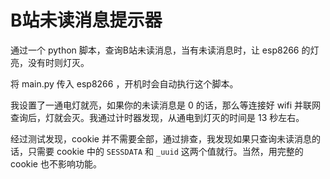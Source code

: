 # B站未读消息提示器
通过一个 python 脚本，查询B站未读消息，当有未读消息时，让 esp8266 的灯亮，没有时则灯灭。

将 main.py 传入 esp8266 ，开机时会自动执行这个脚本。

我设置了一通电灯就亮，如果你的未读消息是 0 的话，那么等连接好 wifi 并联网查询后，灯就会灭。我通过计时器发现，从通电到灯灭的时间是 13 秒左右。

经过测试发现，cookie 并不需要全部，通过排查，我发现如果只查询未读消息的话，只需要 cookie 中的 `SESSDATA` 和 `_uuid` 这两个值就行。当然，用完整的 cookie 也不影响功能。